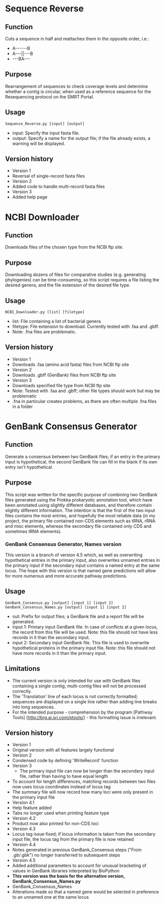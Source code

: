 # Sequence Reverse

## Function
Cuts a sequence in half and reattaches them in the opposite order, i.e.:
* A------B
* A---||---B
* ---BA---

## Purpose
Rearrangement of sequences to check coverage levels and determine whether
a contig is circular, when used as a reference sequence for the Resequencing
protocol on the SMRT Portal.

## Usage
`Sequence_Reverse.py [input] [output]`

* input: Specify the input fasta file.
* output: Specify a name for the output file; if the file already exists, a warning will be displayed.

## Version history

* Version 1
 * Reversal of single-record fasta files
* Version 2
 * Added code to handle multi-record fasta files
* Version 3
 * Added help page

# NCBI Downloader

## Function
Downloads files of the chosen type from the NCBI ftp site.

## Purpose
Downloading dozens of files for comparative studies (e.g. generating phylogenies)
can be time-consuming, so this script requires a file listing the desired genera,
and the file extension of the desired file type.

## Usage
`NCBI_Downloader.py [list] [filetype]`

* list: File containing a list of bacterial genera.
* filetype: File extension to download. Currently tested with .faa and .gbff.
 * Note: .fna files are problematic.

## Version history

* Version 1
 * Downloads .faa (amino acid fasta) files from NCBI ftp site
* Version 2
 * Downloads .gbff (GenBank) files from NCBI ftp site
* Version 3
 * Downloads specified file type from NCBI ftp site
 * Note: Tested with .faa and .gbff; other file types should work but may be problematic
  * .fna in particular creates problems, as there are often multiple .fna files in a folder

# GenBank Consensus Generator

## Function

Generate a consensus between two GenBank files; if an entry in the primary input is hypothetical,
the second GenBank file can fill in the blank if its own entry isn't hypothetical.

## Purpose
This script was written for the specific purpose of combining two GenBank files generated using
the Prokka prokaryotic annotation tool, which have been annotated using slightly different databases,
and therefore contain slightly different information.
The intention is that the first of the two input files contains the most entries, and hopefully the
most reliable data (in my project, the primary file contained non-CDS elements such as tRNA, rRNA and
misc elements, whereas the secondary file contained only CDS and sometimes tRNA elements).

### GenBank Consensus Generator, Names version

This version is a branch of version 4.5 which, as well as overwriting hypothetical entries in the
primary input, also overwrites unnamed entries in the primary input if the secondary input contains a named entry at the same locus.
The hope with this version is that named gene predictions will allow for more numerous and more accurate pathway predictions.

## Usage

`GenBank_Consensus.py [output] [input 1] [input 2]`
`GenBank_Consensus_Names.py [output] [input 1] [input 2]`

* out: Prefix for output files; a GenBank file and a report file will be generated.
* input 1: Primary input GenBank file. In case of conflicts at a given locus,
           the record from this file will be used. Note: this file should not
           have less records in it than the secondary input.
* input 2: Secondary input GenBank file. This file is used to overwrite
           hypothetical proteins in the primary input file. Note: this file
           should not have more records in it than the primary input.

## Limitations

* The current version is only intended for use with GenBank files containing a single contig; multi-contig files will not be processed correctly.
* The 'Translation' line of each locus is not correctly formatted; sequences are displayed on a single line rather than adding line breaks into long sequences.
 * For the intended purpose - comprehension by the program [Pathway Tools] (http://brg.ai.sri.com/ptools/) - this formatting issue is irrelevant.

## Version history

* Version 1
 * Original version with all features largely functional
* Version 2
 * Condensed code by defining 'WriteRecord' function
* Version 3
  * The primary input file can now be longer than the secondary input file, rather than having to have equal length
 * To account for length differences, matching records between two files now uses locus coordinates instead of locus tag
 * The summary file will now record how many loci were only present in the primary input file
* Version 4.1
 * Help feature added
 * Tabs no longer used when printing feature type
* Version 4.2
 * Product now also printed for non-CDS loci
* Version 4.3
 * Locus tag issue fixed; if locus information is taken from the secondary input file, the locus tag from the primary file is now retained
* Version 4.4
 * Notes generated in previous GenBank_Consensus steps ("From *.gb/*.gbk") no longer transferred to subsequent steps
* Version 4.5
 * Added additional parameters to account for unusual bracketing of values in GenBank libraries interpreted by BioPython
 * **This version was the basis for the alternative version, GenBank_Consensus_Names.py**
* GenBank_Consensus_Names
 * Alterations made so that a named gene would be selected in preference to an unnamed one at the same locus

